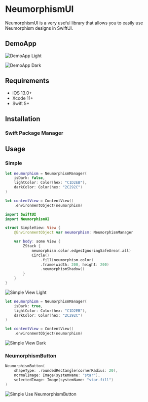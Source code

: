 # NeumorphismUI

NeumorphismUI is a very useful library that allows you to easily use Neumorphism designs in SwiftUI.

## DemoApp

![DemoApp Light](https://lh3.googleusercontent.com/7p5R69dgYewih6ErvQaGviO1C1o7GbbsB3TtBdDsmtYo1P8bVLlsdym0M4TpA8nmd6OrGsfFb3fb5KMdDcWqqQ5DDQZt2bbWieYBJFMVtyt_VmkoPQBL4Xn2A3T_gzpICYHBdh7epTbzC-TLC0qDTcBMUO4taBN9jMzoAdlvps91dsWJDAelYFw7nR4NzOYRg3TH1ox7pFkoK-V8no-bG2Vr761vp7rQ55_YIhhNguD3qm2CkyToTqj59y2oFksvq3CYzVFYINP19yL8n8JM-A0ZljnGW_ZzkgFsqbS-aQIrpxcjGY5MNCoLNxO_3IckG2O4Kx7W5QBlRJWPhVUk-RhKnZbSLsWyRBkdSnWCfXAQR0hDMlYRwAXPglHIMg6UXYb0E_jlgIpT3xJ4h4de_KVCpXlanYcsslgN7Ig_onZqjU9m64jmSi734cJHGv-eAambo5k32giaLWKXnkbH-w769dk_HPeXkfQLPR5dQyLoM4X1lG_qkFRmMER5jQBxkaWS9gUWlcABqO9kP1OUVtjiLRvq9ClNAcxk4BDbRPnfVFWhRpp6AqhU0PqiPh-DhFfx-OOrqlqoQ6diUNC9WFL0ZE33_QrUA_O6Ep9VSTqzp-0zNWh9cTFpbEfHxBIogh9sZwUCoZAwcIfCi0Sfzn72_pIVA1DvLjkSOnQ19Vi2N4KoWhY2L-ZRGctXLOWXN74nN6n3f8ld2X-vkJGTfaL3t5sw0kPA6jNm9bGMMegCk10CrzyLz48L=w437-h945-no)

![DemoApp Dark](https://lh3.googleusercontent.com/p32Zm1UQZn67d5a4TFK9AKubF6P-x0qrTaH9Bo2pIpbbO58EY0_ShvYkN_1gbqcOurfAtpoGw84kzj7xW0GTX_3CKpdk2bdNAsFjT8UgnnWSewWGLEcSNdISf6LeQzrx9t5XOBl8Vt8tMDbl0i6YIhG58VszTcPkzdkJGQW7LdSFTeShaXwiXkLNwS1nVYcg-H1-k0gqEVeWTzjSlknUHrq25pc_QvdRJwxQo6aPl1Sh2EExOA0AUB5St3Trf9Eoa3y5An5p0AiaYdeUDp3UeE73vUXd_hOlIy6-FijLmCMPjE5Q5c3c1UV9UWaBVUCCQdFS-40cfszDjayESP38475X0lccEUkLelJgW_alBT-wEpmRBtL0RNVjAS2mhUQcYKyRsSZqiCngkOc5jmCMn-1HFCF2Cv_vy-rpKTO2ZaS0Z9Qkxm0ExOju7uy4a41EMBx_LdNxtjJV5l0vTHZAiMv94rSFixXoIiatw3r1dP1v4u1xxcGbleKqe32CrWugNKOBPan_EA6sPpQuAHiUq8QsA-VYOncUYdb_VVtHG8mg-Mv23bPD5tiP4CqyGUjdBqpgRB9y-lOu2MDstziJTfEo7C9bMbWDzhB03jgQTxQrH2828BzPnyelcOP0R86ddont8YAN_o2iYmjC7lIbHSPO-Q1S9ckCJfAkWOpHSu-Iikhrl_J2xgWC8ev-9bebINHVHyDpOyZJSXM75UNB8iuZoAxNAhDogJjVK0iJTHOfavym3lp_oRdy=w437-h945-no)

## Requirements

+ iOS 13.0+
+ Xcode 11+
+ Swift  5+

## Installation

### Swift Package Manager


## Usage

### Simple

```swift
let neumorphism = NeumorphismManager(
    isDark: false,
    lightColor: Color(hex: "C1D2EB"),
    darkColor: Color(hex: "2C292C")
)

let contentView = ContentView()
    .environmentObject(neumorphism)
```

```swift
import SwiftUI
import NeumorphismUI

struct SimpleView: View {
    @EnvironmentObject var neumorphism: NeumorphismManager

    var body: some View {
        ZStack {
            neumorphism.color.edgesIgnoringSafeArea(.all)
            Circle()
                .fill(neumorphism.color)
                .frame(width: 200, height: 200)
                .neumorphismShadow()
        }
    }
}
```

![Simple View Light](https://lh3.googleusercontent.com/HzvANbBYq6ymdEqHlEXuwGgCWzmQGXJcCGeOAPmUJrFhyW-dUE0aM-W44jFGatvMpeYDOzHNQetVmkj6pIFxylY7xqrGEaGGEtT68sPKxx2T6ieOLWYHtgbc8m-qF5sQK5fbTskRT_ggO-fQzI7sBxq_DIYIoNAzFkY_U0gdEorFcH1rnfeDPwhC4Vemqrj5AENpKfog2llfDRmVibnumfy4dsq51aBvGEgF9LaQSjzQzkm_Mz8ZgYgkRamYoOKzM8ZzZH7difejlDb8L3JPec5a5LucrG70SYfzQYZYkeOoq8rplZ_x9a6Xq8sArZES-Kx4rIEYX1HgPyZL7jvjzAgbH_DJjdEp-gnz3Y083pNoskKcC4_OT_PNHTIo37w07NSaPVVfj-0hLUFfxARkkFQ5gRSsKYToXsuiDfyaNPw5I39Urz3BHmNaeWIcxni9xelZujTsW-KkM14RcBG2gtrklu9sIELDoNm8UV_mzHvuewaVgZr0TITnJH0LjLDxjF-Qqeytnu9HhGqBbReaK4UFwohrtcOd21REEojfpz0TZ9uuNsKNRaGqplcgYhPy48lDujX-irpahZFVFb5jKCkM8bUHpCse9lnMZTO9_mgvV4hh_2KXaUIJ6fVLAeiLrXvPI9NU6LrnPdvRj2y-B1JoAL_TSPUga3DqyTzagK76jAQh_rsJSVpAj7Sg4A2Ukf3_O2P2FMveyd47bj-ybzYVjgmHwKrB5bTwaupXUJXjjAROQQ=w377-h677-no)

```swift
let neumorphism = NeumorphismManager(
    isDark: true,
    lightColor: Color(hex: "C1D2EB"),
    darkColor: Color(hex: "2C292C")
)

let contentView = ContentView()
    .environmentObject(neumorphism)
```

![Simple View Dark](https://lh3.googleusercontent.com/aowkfsM8DhHCYOjKVqf_k22EeHBLYzj1-xyP2BJ6ygUFhdhzqGXfKaQlccC5U7pgwVtHxd-5IIVeLDH3z4YmbhPHLzVGBHPMDOZcZND2lFCXSakb0-naUInKy29KDmbW1WkLmKKpvFvF-isE06qX6bih2O_kt7Q5_Svn0AldDriq82huLgESCZpqPtxWW6-PmEdS_32ordPB7Y_c88poyvJEW7EnYWU-cteCSeQKGpfXssodgmg7HcWOdGHiTWBM2oD9oP2QYtE13tBovvOpQV4RPYAbJVlA92HzeGEJR_jUB4-8jTbp4zuKZIF_iZCMLbHB6IJocitTZ_eWC9V-LP8kFE5SLFxGCLOYh_FcvrVjdvcKIFXGLgFOwmT6Svlt0bTwqLjVmKrSDt_x01jq_WDVZbSNkayAp6Hy1XWUMb9BpO5c_HsJj876PJX35-bQXcXkwLvUMbHlcqG8EoGJb_3LUuhMDAAXV26NoweDyhG6fLLKiA8_uPM_Wbjx9S42tp9qM4joLpb5YzqDuTCKt_BVE0Ke1cyuTSdqyhN4nDhgVsTApNOsr7wgHGl_VfyYCBw8U9LFsObvTvTb11LDud9CNCYiB870iLTPBf3LEgleHa_v2OGzMe5VSauG7sVaeySO_sbIDWKuGzBgN7wmx17mn8Da5H72io4EEpW67Pk2LxPNB75QGL6EqZdaN3ZV6XezedkuYsFkTmV9Id_ghuAhVUKDCMqAi26nUxKj2b2ZCa2edQ=w377-h677-no)

### NeumorphismButton

```swift
NeumorphismButton(
    shapeType: .roundedRectangle(cornerRadius: 20),
    normalImage: Image(systemName: "star"),
    selectedImage: Image(systemName: "star.fill")
)
```

![Simple Use NeumorphismButton](https://lh3.googleusercontent.com/O8FJWsok-zSCk6YzSVIQuZujVcTNeyNRuYc-OOicDlVUIChbVNDI7Ftlipdk7WOYyAg4uWzjsPnDLxhUYbQvqduR09gxfLzylmKSv47OgC__L6B6Afa5LqC3TxwYISmdQ2XBIEfuyWZf-fBWj27NMsfPfhy23FI8PwZsMZ6DafzJfyvAEXn6FV5dytZwf4CDqczXRFlniAvW23GTqKsg185qwspN2optyYR7KdYoai4TARzoc-TlLgYhnyCAEH0-stH3BH7XSjCpNe4aPe5Niub067Kf8LLdDio2K38BPfN4VDTq2P1KYF4Ahdgbcj3bw9zOIaBlTAQxcSclKrvJ-1Esp77-DFwqDEWu3vPNTulBOrx5m9cnojQo6wHG7hyb-cmIaRLZFeXLvhgKMDJobgeoGvkpDyCLv03bN4xMOqUCJvNGCNfQ6LB4fPm80uS5FAM06_4qesKreX2Ihn5DAkhV99K814h9D1y-t9K7o6iGxslrCq134moRa5Ppenz1mTl2XWsmipDaixAvqet5qrkQW0Ph3fLCjsiulwtbtCvXHxvAaqqvNS10G1Eh4fMavSMJi5ztLghkS-bQM0UgpDO4RS0E8XzbzxQ5tDnU0e7cIv1tqsWIgGTajeT-lUVhAFShRjlIDnccTuOz6dHQ4XwEFbojt7C99jY75p3NQxFvijpyOYsBtIxybcQ6pgb-vAq6nb1HXAiOjIdDm8bFOiEQC1aAvH41YbGq7utrHaEStJGsVQ=s256-no)

